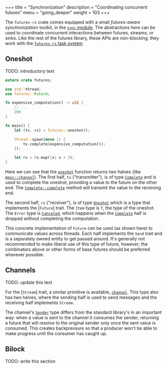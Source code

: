 +++
title = "Synchronization"
description = "Coordinating concurrent futures"
menu = "going_deeper"
weight = 103
+++

The `futures-rs` crate comes equipped with a small *futures-aware
synchronization* toolkit, in the [`sync` module]. The abstractions here can be
used to coordinate concurrent interactions between futures, streams, or sinks. Like the rest of the futures library, these APIs are non-blocking; they work with the [`futures-rs` task system].

[`sync` module]: https://docs.rs/futures/0.1.7/futures/sync/index.html
[`futures-rs` task system]: ../futures-model

## Oneshot

TODO: introductory text

[`oneshot`]: https://docs.rs/futures/0.1/futures/sync/fn.oneshot.html

```rust
extern crate futures;

use std::thread;
use futures::Future;

fn expensive_computation() -> u32 {
    // ...
    200
}

fn main() {
    let (tx, rx) = futures::oneshot();

    thread::spawn(move || {
        tx.complete(expensive_computation());
    });

    let rx = rx.map(|x| x + 3);
}
```

Here we can see that the [`oneshot`] function returns two halves (like
[`mpsc::channel`]). The first half, `tx` ("transmitter"), is of type [`Complete`]
and is used to complete the oneshot, providing a value to the future on the
other end. The [`Complete::complete`] method will transmit the value to the
receiving end.

The second half, `rx` ("receiver"), is of type [`Oneshot`][oneshot-type] which is
a type that implements the [`Future`] trait. The `Item` type is `T`, the type
of the oneshot.  The `Error` type is [`Canceled`], which happens when the
[`Complete`] half is dropped without completing the computation.

[`mpsc::channel`]: https://doc.rust-lang.org/std/sync/mpsc/fn.channel.html
[`Complete`]: https://docs.rs/futures/0.1/futures/struct.Complete.html
[`Complete::complete`]: https://docs.rs/futures/0.1/futures/struct.Complete.html#method.complete
[oneshot-type]: https://docs.rs/futures/0.1/futures/struct.Oneshot.html
[`Canceled`]: https://docs.rs/futures/0.1/futures/struct.Canceled.html

This concrete implementation of `Future` can be used (as shown here) to
communicate values across threads. Each half implements the `Send` trait and is
a separately owned entity to get passed around. It's generally not recommended
to make liberal use of this type of future, however; the combinators above or
other forms of base futures should be preferred wherever possible.

## Channels

TODO: update this text

For the [`Stream`] trait, a similar primitive is available, [`channel`]. This
type also has two halves, where the sending half is used to send messages and
the receiving half implements `Stream`.

The channel's [`Sender`] type differs from the standard library's in an
important way: when a value is sent to the channel it consumes the sender,
returning a future that will resolve to the original sender only once the sent
value is consumed. This creates backpressure so that a producer won't be able to
make progress until the consumer has caught up.

[`channel`]: https://docs.rs/futures/0.1/futures/stream/fn.channel.html
[`Sender`]: https://docs.rs/futures/0.1/futures/stream/struct.Sender.html

## Bilock

TODO: write this section
